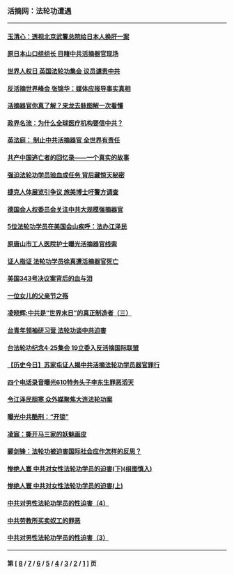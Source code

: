 ### 活摘网：法轮功遭遇
---
#### [玉清心：透视北京武警总院给日本人换肝一案](../../pages/nf5881/n13771978.md?02180430) 
#### [原日本山口组组长 目睹中共活摘器官现场](../../pages/nf5881/n13767360.md?02180430) 
#### [世界人权日 英国法轮功集会 议员谴责中共](../../pages/nf5881/n13431763.md?02180430) 
#### [反活摘世界峰会 张锦华：媒体应报导事实真相](../../pages/nf5881/n13278502.md?02180430) 
#### [活摘器官你真了解？来龙去脉图解一次看懂](../../pages/nf5881/n13013820.md?02180430) 
#### [政界名流：为什么全球医疗机构要信中共？](../../pages/nf5881/n11945479.md?02180430) 
#### [英法庭： 制止中共活摘器官 全世界有责任](../../pages/nf5881/n11330691.md?02180430) 
#### [共产中国逃亡者的回忆录——一个真实的故事](../../pages/nf5881/n10918649.md?02180430) 
#### [强迫法轮功学员验血成任务 背后藏惊天秘密](../../pages/nf5881/n4252384.md?02180430) 
#### [捷克人体展览引争议 旅美博士吁警方调查](../../pages/nf5881/n9429187.md?02180430) 
#### [德国会人权委员会关注中共大规模强摘器官](../../pages/nf5881/n8418950.md?02180430) 
#### [5位法轮功学员在美国会山疾呼：法办江泽民](../../pages/nf5881/n8101519.md?02180430) 
#### [原唐山市工人医院护士曝光活摘器官线索](../../pages/nf5881/n8076384.md?02180430) 
#### [证人指证 法轮功学员徐真遭活摘器官死亡](../../pages/nf5881/n8042467.md?02180430) 
#### [美国343号决议案背后的血与泪](../../pages/nf5881/n8020684.md?02180430) 
#### [一位女儿的父亲节之殇](../../pages/nf5881/n8014122.md?02180430) 
#### [凌晓辉:中共是“世界末日”的真正制造者（三）](../../pages/nf5881/n4210333.md?02180430) 
#### [台青年领袖研习营 法轮功谈中共迫害](../../pages/nf5881/n4141857.md?02180430) 
#### [台法轮功纪念4‧25集会 19立委入反活摘国际联盟](../../pages/nf5881/n4141821.md?02180430) 
#### [【历史今日】苏家屯证人揭中共活摘法轮功学员器官罪行](../../pages/nf5881/n4135912.md?02180430) 
#### [四个电话录音曝光610特务头子李东生罪恶滔天](../../pages/nf5881/n4040060.md?02180430) 
#### [令江泽民胆寒 众外媒聚焦大连法轮功案](../../pages/nf5881/n3932671.md?02180430) 
#### [曝光中共酷刑：“开锁”](../../pages/nf5881/n3889373.md?02180430) 
#### [凌宸：撕开马三家的妖魅画皮](../../pages/nf5881/n3849369.md?02180430) 
#### [郦剑锋：法轮功被迫害国际社会应作怎样的反思？](../../pages/nf5881/n3824560.md?02180430) 
#### [惨绝人寰 中共对女性法轮功学员的迫害(下)(组图慎入)](../../pages/nf5881/n3816285.md?02180430) 
#### [惨绝人寰 中共对女性法轮功学员的迫害(上)](../../pages/nf5881/n3815374.md?02180430) 
#### [中共对男性法轮功学员的性迫害（4）](../../pages/nf5881/n3769144.md?02180430) 
#### [中共劳教所买卖奴工的罪恶](../../pages/nf5881/n3769378.md?02180430) 
#### [中共对男性法轮功学员的性迫害（3）](../../pages/nf5881/n3768231.md?02180430) 

---
#### 第 [ [8](./8.md?02180430) / [7](./7.md?02180430) / [6](./6.md?02180430) / [5](./5.md?02180430) / [4](./4.md?02180430) / [3](./3.md?02180430) / [2](./2.md?02180430) / [1](./1.md?02180430) ] 页
